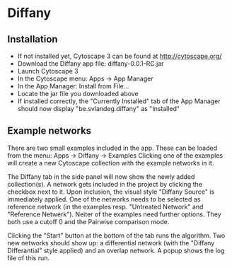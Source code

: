 # Diffany ####
## Installation ####
 - If not installed yet, Cytoscape 3 can be found at http://cytoscape.org/
 - Download the Diffany app file: diffany-0.0.1-RC.jar
 - Launch Cytoscape 3
 - In the Cytoscape menu: Apps -> App Manager
 - In the App Manager: Install from File... 
 - Locate the jar file you downloaded above
 - If installed correctly, the "Currently Installed" tab of the App Manager should now display "be.svlandeg.diffany" as "Installed"
 
## Example networks ####
There are two small examples included in the app. These can be loaded from the menu: Apps -> Diffany -> Examples
Clicking one of the examples will create a new Cytoscape collection with the example networks in it.

The Diffany tab in the side panel will now show the newly added collection(s). A network gets included in the project by clicking the checkbox next to it. Upon inclusion, the visual style "Diffany Source" is immediately applied.
One of the networks needs to be selected as reference network (in the examples resp. "Untreated Network" and "Reference Netwerk"). Neiter of the examples need further options. They both use a cutoff 0 and the Pairwise comparison mode.

Clicking the "Start" button at the bottom of the tab runs the algorithm. Two new networks should show up: a differential network (with the "Diffany Differantial" style applied) and an overlap network.
A popup shows the log file of this run.


